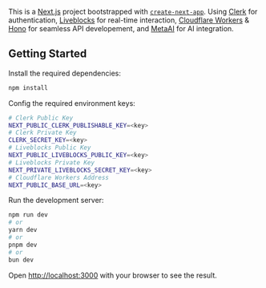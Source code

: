 This is a [Next.js](https://nextjs.org) project bootstrapped with [`create-next-app`](https://nextjs.org/docs/app/api-reference/cli/create-next-app). Using [Clerk](https://clerk.com) for authentication, [Liveblocks](https://liveblocks.io) for real-time interaction, [Cloudflare Workers](https://workers.cloudflare.com) & [Hono](https://hono.dev) for seamless API developement, and [MetaAI](https://www.meta.ai) for AI integration.

## Getting Started

Install the required dependencies:

```bash
npm install
```

Config the required environment keys:

```bash
# Clerk Public Key
NEXT_PUBLIC_CLERK_PUBLISHABLE_KEY=<key>
# Clerk Private Key
CLERK_SECRET_KEY=<key>
# Liveblocks Public Key
NEXT_PUBLIC_LIVEBLOCKS_PUBLIC_KEY=<key>
# Liveblocks Private Key
NEXT_PRIVATE_LIVEBLOCKS_SECRET_KEY=<key>
# Cloudflare Workers Address
NEXT_PUBLIC_BASE_URL=<key>
```

Run the development server:

```bash
npm run dev
# or
yarn dev
# or
pnpm dev
# or
bun dev
```

Open [http://localhost:3000](http://localhost:3000) with your browser to see the result.

